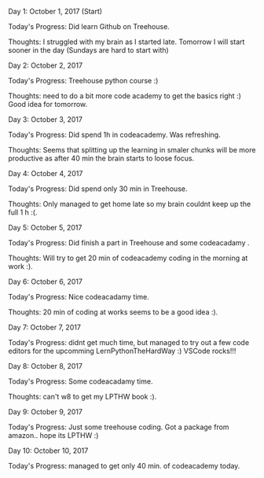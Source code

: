 Day 1: October 1, 2017 (Start)


Today's Progress: Did learn  Github on Treehouse.

Thoughts: I struggled with my brain as I started late. Tomorrow I will start sooner in the day (Sundays are hard to start with) 

Day 2: October 2, 2017

Today's Progress: Treehouse python course :)

Thoughts: need to do a bit more code academy to get the basics right :) Good idea for tomorrow.


Day 3: October 3, 2017

Today's Progress: Did spend 1h in codeacademy. Was refreshing.

Thoughts: Seems that splitting up the learning in smaler chunks will be more productive as after 40 min the brain starts to loose focus.


Day 4: October 4, 2017

Today's Progress: Did spend only 30 min in Treehouse.

Thoughts: Only managed to get home late so my brain couldnt keep up the full 1 h :(.

Day 5: October 5, 2017

Today's Progress: Did finish a part in Treehouse and some codeacadamy .

Thoughts: Will try to get 20 min of codeacademy coding in the morning at work :).


Day 6: October 6, 2017

Today's Progress: Nice codeacadamy time.

Thoughts: 20 min of coding at works seems to be a good idea  :).

Day 7: October 7, 2017

Today's Progress: didnt get much time, but managed to try out a few code editors for the upcomming LernPythonTheHardWay :)  VSCode rocks!!!

Day 8: October 8, 2017

Today's Progress: Some codeacadamy time.

Thoughts: can't w8 to get my LPTHW book  :).


Day 9: October 9, 2017

Today's Progress: Just some treehouse coding. Got a package from amazon.. hope its LPTHW :)

Day 10: October 10, 2017

Today's Progress:  managed to get only 40 min. of codeacademy today.